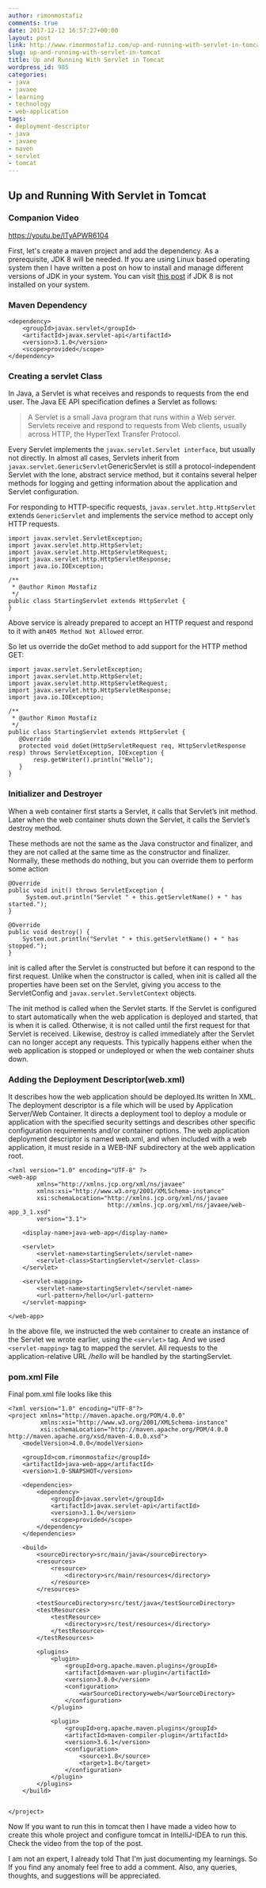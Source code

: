 ```yaml
---
author: rimonmostafiz
comments: true
date: 2017-12-12 16:57:27+00:00
layout: post
link: http://www.rimonmostafiz.com/up-and-running-with-servlet-in-tomcat/
slug: up-and-running-with-servlet-in-tomcat
title: Up and Running With Servlet in Tomcat
wordpress_id: 985
categories:
- java
- javaee
- learning
- technology
- web-application
tags:
- deployment-descriptor
- java
- javaee
- maven
- servlet
- tomcat
---
```


## Up and Running With Servlet in Tomcat




### **Companion Video**


https://youtu.be/lTyAPWR6104

First, let's create a maven project and add the dependency.
As a prerequisite, JDK 8 will be needed. If you are using Linux based operating system then I have written a post on how to install and manage different versions of JDK in your system. You can visit [this post](https://wp.me/p94Vft-cK) if JDK 8 is not installed on your system.


### Maven Dependency



    
    <dependency>
        <groupId>javax.servlet</groupId>
        <artifactId>javax.servlet-api</artifactId>
        <version>3.1.0</version>
        <scope>provided</scope>
    </dependency>
    




### Creating a servlet Class


In Java, a Servlet is what receives and responds to requests from the end user. The Java EE API specification defines a Servlet as follows:


<blockquote>A Servlet is a small Java program that runs within a Web server. Servlets receive and respond to requests from Web clients, usually across HTTP, the HyperText Transfer Protocol.</blockquote>


Every Servlet implements the `javax.servlet.Servlet interface`, but usually not directly. In almost all cases, Servlets inherit from `javax.servlet.GenericServlet`GenericServlet is still a protocol-independent Servlet with the lone, abstract service method, but it contains several helper methods for logging and getting information about the application and Servlet configuration.

For responding to HTTP-specific requests, `javax.servlet.http.HttpServlet` extends `GenericServlet` and implements the service method to accept only HTTP requests.

    
    import javax.servlet.ServletException;
    import javax.servlet.http.HttpServlet;
    import javax.servlet.http.HttpServletRequest;
    import javax.servlet.http.HttpServletResponse;
    import java.io.IOException;
    
    /**
     * @author Rimon Mostafiz
     */
    public class StartingServlet extends HttpServlet {
    }
    


Above service is already prepared to accept an HTTP request and respond to it with an`405 Method Not Allowed` error.

So let us override the doGet method to add support for the HTTP method GET:

    
    import javax.servlet.ServletException;
    import javax.servlet.http.HttpServlet;
    import javax.servlet.http.HttpServletRequest;
    import javax.servlet.http.HttpServletResponse;
    import java.io.IOException;
    
    /**
     * @author Rimon Mostafiz
     */
    public class StartingServlet extends HttpServlet {
       @Override
       protected void doGet(HttpServletRequest req, HttpServletResponse resp) throws ServletException, IOException {
           resp.getWriter().println("Hello");
       }
    }
    




### Initializer and Destroyer


When a web container first starts a Servlet, it calls that Servlet’s init method. Later when the web container shuts down the Servlet, it calls the Servlet’s destroy method.

These methods are not the same as the Java constructor and finalizer, and they are not called at the same time as the constructor and finalizer. Normally, these methods do nothing, but you can override them to perform some action

    
    @Override
    public void init() throws ServletException {
         System.out.println("Servlet " + this.getServletName() + " has started.");
    }
    
    @Override
    public void destroy() {
        System.out.println("Servlet " + this.getServletName() + " has stopped.");
    }
    


init is called after the Servlet is constructed but before it can respond to the first request. Unlike when the constructor is called, when init is called all the properties have been set on the Servlet, giving you access to the ServletConfig and `javax.servlet.ServletContext` objects.

The init method is called when the Servlet starts. If the Servlet is configured to start automatically when the web application is deployed and started, that is when it is called. Otherwise, it is not called until the first request for that Servlet is received.
Likewise, destroy is called immediately after the Servlet can no longer accept any requests. This typically happens either when the web application is stopped or undeployed or when the web container shuts down.


### Adding the Deployment Descriptor(web.xml)


It describes how the web application should be deployed.Its written In XML.
The deployment descriptor is a file which will be used by Application Server/Web Container. It directs a deployment tool to deploy a module or application with the specified security settings and describes other specific configuration requirements and/or container options.
The web application deployment descriptor is named web.xml, and when included with a web application, it must reside in a WEB-INF subdirectory at the web application root.

    
    <?xml version="1.0" encoding="UTF-8" ?>
    <web-app
            xmlns="http://xmlns.jcp.org/xml/ns/javaee"
            xmlns:xsi="http://www.w3.org/2001/XMLSchema-instance"
            xsi:schemaLocation="http://xmlns.jcp.org/xml/ns/javaee
                                http://xmlns.jcp.org/xml/ns/javaee/web-app_3_1.xsd"
            version="3.1">
    
        <display-name>java-web-app</display-name>
    
        <servlet>
            <servlet-name>startingServlet</servlet-name>
            <servlet-class>StartingServlet</servlet-class>
        </servlet>
    
        <servlet-mapping>
            <servlet-name>startingServlet</servlet-name>
            <url-pattern>/hello</url-pattern>
        </servlet-mapping>
    
    </web-app>


In the above file, we instructed the web container to create an instance of the Servlet we wrote earlier, using the `<servlet>` tag. And we used `<servlet-mapping>` tag to mapped the servlet. All requests to the application-relative URL _/hello_ will be handled by the startingServlet.


### pom.xml File


Final pom.xml file looks like this

    
    <?xml version="1.0" encoding="UTF-8"?>
    <project xmlns="http://maven.apache.org/POM/4.0.0"
             xmlns:xsi="http://www.w3.org/2001/XMLSchema-instance"
             xsi:schemaLocation="http://maven.apache.org/POM/4.0.0 http://maven.apache.org/xsd/maven-4.0.0.xsd">
        <modelVersion>4.0.0</modelVersion>
    
        <groupId>com.rimonmostafiz</groupId>
        <artifactId>java-web-app</artifactId>
        <version>1.0-SNAPSHOT</version>
    
        <dependencies>
            <dependency>
                <groupId>javax.servlet</groupId>
                <artifactId>javax.servlet-api</artifactId>
                <version>3.1.0</version>
                <scope>provided</scope>
            </dependency>
        </dependencies>
    
        <build>
            <sourceDirectory>src/main/java</sourceDirectory>
            <resources>
                <resource>
                    <directory>src/main/resources</directory>
                </resource>
            </resources>
    
            <testSourceDirectory>src/test/java</testSourceDirectory>
            <testResources>
                <testResource>
                    <directory>src/test/resources</directory>
                </testResource>
            </testResources>
    
            <plugins>
                <plugin>
                    <groupId>org.apache.maven.plugins</groupId>
                    <artifactId>maven-war-plugin</artifactId>
                    <version>3.0.0</version>
                    <configuration>
                        <warSourceDirectory>web</warSourceDirectory>
                    </configuration>
                </plugin>
    
                <plugin>
                    <groupId>org.apache.maven.plugins</groupId>
                    <artifactId>maven-compiler-plugin</artifactId>
                    <version>3.6.1</version>
                    <configuration>
                        <source>1.8</source>
                        <target>1.8</target>
                    </configuration>
                </plugin>
            </plugins>
        </build>
    
    
    </project>


Now If you want to run this in tomcat then I have made a video how to create this whole project and configure tomcat in IntelliJ-IDEA to run this. Check the video from the top of the post.

I am not an expert, I already told That I'm just documenting my learnings. So If you find any anomaly feel free to add a comment. Also, any queries, thoughts, and suggestions will be appreciated.
